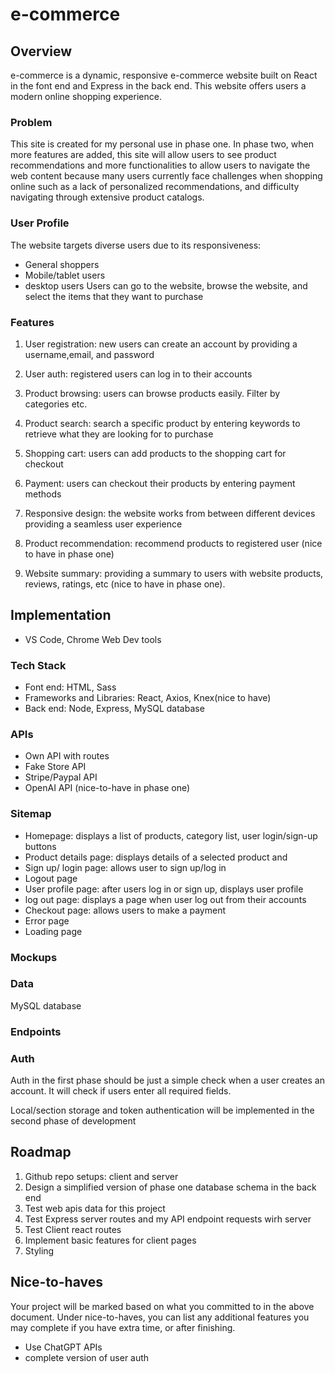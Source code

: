 # e-commerce

## Overview

e-commerce is a dynamic, responsive e-commerce website built on React in the font end and Express in the back end. This website offers users a modern online shopping experience.

### Problem

This site is created for my personal use in phase one. In phase two, when more features are added, this site will allow users to see product recommendations and more functionalities to allow users to navigate the web content because 
many users currently face challenges when shopping online such as a lack of personalized recommendations, and difficulty navigating through extensive product catalogs.

### User Profile

The website targets diverse users due to its responsiveness:
- General shoppers
- Mobile/tablet users
- desktop users
Users can go to the website, browse the website, and select the items that they want to purchase

### Features

1. User registration: new users can create an account by providing a username,email, and password

2. User auth: registered users can log in to their accounts 

3. Product browsing: users can browse products easily. Filter by categories etc.

4. Product search: search a specific product by entering keywords to retrieve what they are looking for to purchase

5. Shopping cart: users can add products to the shopping cart for checkout

6. Payment: users can checkout their products by entering payment methods

7. Responsive design: the website works from between different devices providing a seamless user experience

8. Product recommendation: recommend products to registered user (nice to have in phase one)

9. Website summary: providing a summary to users with website products, reviews, ratings, etc (nice to have in phase one).


## Implementation

- VS Code, Chrome Web Dev tools

### Tech Stack

- Font end: HTML, Sass
- Frameworks and Libraries: React, Axios, Knex(nice to have)
- Back end: Node, Express, MySQL database

### APIs

- Own API with routes
- Fake Store API
- Stripe/Paypal API
- OpenAI API (nice-to-have in phase one)


### Sitemap

- Homepage: displays a list of products, category list, user login/sign-up buttons
- Product details page: displays details of a selected product and 
- Sign up/ login page: allows user to sign up/log in
- Logout page
- User profile page: after users log in or sign up, displays user profile
- log out page: displays a page when user log out from their accounts
- Checkout page: allows users to make a payment
- Error page
- Loading page


### Mockups



### Data

MySQL database


### Endpoints

### Auth

Auth in the first phase should be just a simple check when a user creates an account. It will check if users enter all required fields.

Local/section storage and token authentication will be implemented in the second phase of development 


## Roadmap

1. Github repo setups: client and server
2. Design a simplified version of phase one database schema in the back end 
3. Test web apis data for this project
4. Test Express server routes and my API endpoint requests wirh server
5. Test Client react routes 
6. Implement basic features for client pages 
7. Styling

## Nice-to-haves

Your project will be marked based on what you committed to in the above document. Under nice-to-haves, you can list any additional features you may complete if you have extra time, or after finishing.

- Use ChatGPT APIs
- complete version of user auth


